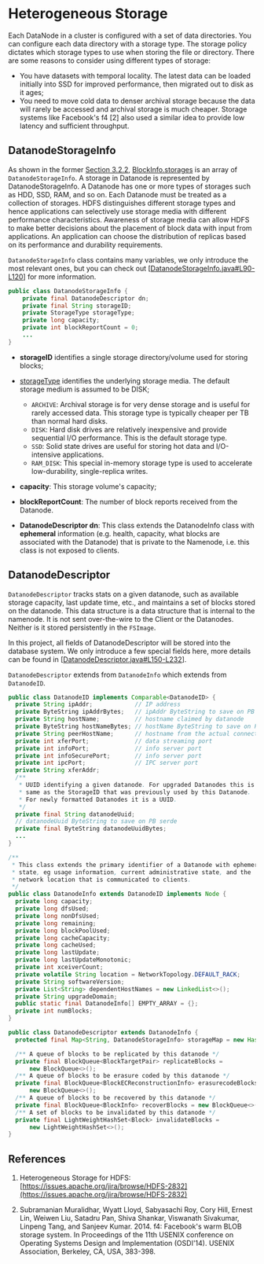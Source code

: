 # Heterogeneous Storage

Each DataNode in a cluster is configured with a set of data directories. You can configure each data directory with a storage type.
The storage policy dictates which storage types to use when storing the file or directory. There are some reasons to consider using different types of storage: 

- You have datasets with temporal locality. The latest data can be loaded initially into SSD for improved performance, then migrated out to disk as it ages;
- You need to move cold data to denser archival storage because the data will rarely be accessed and archival storage is much cheaper. Storage systems like Facebook's f4 [2] also used a similar idea to provide low latency and sufficient throughput.

## DatanodeStorageInfo

As shown in the former [Section 3.2.2](https://dsl-umd.github.io/docs/metadata/datablock/blockinfo.html#blockinfo), [BlockInfo.storages](https://github.com/DSL-UMD/hadoop-calvin/blob/c337680e23ded375df17c09a878f719102a47773/hadoop-hdfs-project/hadoop-hdfs/src/main/java/org/apache/hadoop/hdfs/server/blockmanagement/BlockInfo.java#L62) is an array of `DatanodeStorageInfo`. A storage in Datanode is represented by DatanodeStorageInfo.
A Datanode has one or more types of storages such as HDD, SSD, RAM, and so on. Each Datanode must be treated as a collection of storages. HDFS distinguishes different storage types and hence applications can selectively use storage media with different performance characteristics. Awareness of storage media can allow HDFS to make better decisions about the placement of block data with input from applications. An application can choose the distribution of replicas based on its performance and durability requirements.

`DatanodeStorageInfo` class contains many variables, we only introduce the most relevant ones, but you can check out [[DatanodeStorageInfo.java#L90-L120](https://github.com/DSL-UMD/hadoop-calvin/blob/88528d2ef1ac4926c7716d35ad6c7cd3aa2bc5f0/hadoop-hdfs-project/hadoop-hdfs/src/main/java/org/apache/hadoop/hdfs/server/blockmanagement/DatanodeStorageInfo.java#L90-L120)] for more information.

```java
public class DatanodeStorageInfo {
    private final DatanodeDescriptor dn;
    private final String storageID;
    private StorageType storageType;
    private long capacity;
    private int blockReportCount = 0;
    ...
}
```

- **storageID** identifies a single storage directory/volume used for storing blocks;

- [storageType](https://github.com/DSL-UMD/hadoop-calvin/blob/88528d2ef1ac4926c7716d35ad6c7cd3aa2bc5f0/hadoop-common-project/hadoop-common/src/main/java/org/apache/hadoop/fs/StorageType.java#L29-L41) identifies the underlying storage media. The default storage medium is assumed to be DISK;
    - `ARCHIVE`: Archival storage is for very dense storage and is useful for rarely accessed data. This storage type is typically cheaper per TB than normal hard disks.
    - `DISK`: Hard disk drives are relatively inexpensive and provide sequential I/O performance. This is the default storage type.
    - `SSD`: Solid state drives are useful for storing hot data and I/O-intensive applications.
    - `RAM_DISK`: This special in-memory storage type is used to accelerate low-durability, single-replica writes.

- **capacity**: This storage volume's capacity;

- **blockReportCount**: The number of block reports received from the Datanode.

- **DatanodeDescriptor dn**:  This class extends the DatanodeInfo class with **ephemeral** information (e.g. health, capacity, what blocks are associated with the Datanode) that is private to the Namenode, i.e. this class is not exposed to clients.

## DatanodeDescriptor

`DatanodeDescriptor` tracks stats on a given datanode, such as available storage capacity, last update time, etc., and maintains a set of blocks stored on the datanode. This data structure is a data structure that is internal to the namenode. It is not sent over-the-wire to the Client or the Datanodes.
Neither is it stored persistently in the `FSImage`.

In this project, all fields of DatanodeDescriptor will be stored into the database system. We only introduce a few special fields here, more details can be found in [[DatanodeDescriptor.java#L150-L232](https://github.com/DSL-UMD/hadoop-calvin/blob/c337680e23ded375df17c09a878f719102a47773/hadoop-hdfs-project/hadoop-hdfs/src/main/java/org/apache/hadoop/hdfs/server/blockmanagement/DatanodeDescriptor.java#L150-L232)].

`DatanodeDescriptor` extends from `DatanodeInfo` which extends from `DatanodeID`.

```java
public class DatanodeID implements Comparable<DatanodeID> {
  private String ipAddr;            // IP address
  private ByteString ipAddrBytes;   // ipAddr ByteString to save on PB serde
  private String hostName;          // hostname claimed by datanode
  private ByteString hostNameBytes; // hostName ByteString to save on PB serde
  private String peerHostName;      // hostname from the actual connection
  private int xferPort;             // data streaming port
  private int infoPort;             // info server port
  private int infoSecurePort;       // info server port
  private int ipcPort;              // IPC server port
  private String xferAddr;
  /**
   * UUID identifying a given datanode. For upgraded Datanodes this is the
   * same as the StorageID that was previously used by this Datanode.
   * For newly formatted Datanodes it is a UUID.
   */
  private final String datanodeUuid;
  // datanodeUuid ByteString to save on PB serde
  private final ByteString datanodeUuidBytes;
  ...
}

/**
 * This class extends the primary identifier of a Datanode with ephemeral
 * state, eg usage information, current administrative state, and the
 * network location that is communicated to clients.
 */
public class DatanodeInfo extends DatanodeID implements Node {
  private long capacity;
  private long dfsUsed;
  private long nonDfsUsed;
  private long remaining;
  private long blockPoolUsed;
  private long cacheCapacity;
  private long cacheUsed;
  private long lastUpdate;
  private long lastUpdateMonotonic;
  private int xceiverCount;
  private volatile String location = NetworkTopology.DEFAULT_RACK;
  private String softwareVersion;
  private List<String> dependentHostNames = new LinkedList<>();
  private String upgradeDomain;
  public static final DatanodeInfo[] EMPTY_ARRAY = {};
  private int numBlocks;
}

public class DatanodeDescriptor extends DatanodeInfo {
  protected final Map<String, DatanodeStorageInfo> storageMap = new HashMap<>();

  /** A queue of blocks to be replicated by this datanode */
  private final BlockQueue<BlockTargetPair> replicateBlocks =
      new BlockQueue<>();
  /** A queue of blocks to be erasure coded by this datanode */
  private final BlockQueue<BlockECReconstructionInfo> erasurecodeBlocks =
      new BlockQueue<>();
  /** A queue of blocks to be recovered by this datanode */
  private final BlockQueue<BlockInfo> recoverBlocks = new BlockQueue<>();
  /** A set of blocks to be invalidated by this datanode */
  private final LightWeightHashSet<Block> invalidateBlocks =
      new LightWeightHashSet<>();
}
```






## References

1. Heterogeneous Storage for HDFS: [https://issues.apache.org/jira/browse/HDFS-2832](https://issues.apache.org/jira/browse/HDFS-2832)

2. Subramanian Muralidhar, Wyatt Lloyd, Sabyasachi Roy, Cory Hill, Ernest Lin, Weiwen Liu, Satadru Pan, Shiva Shankar, Viswanath Sivakumar, Linpeng Tang, and Sanjeev Kumar. 2014. f4: Facebook's warm BLOB storage system. In Proceedings of the 11th USENIX conference on Operating Systems Design and Implementation (OSDI'14). USENIX Association, Berkeley, CA, USA, 383-398.